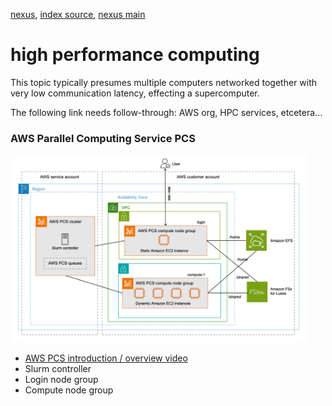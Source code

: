 [nexus](https://robfatland.github.io/nexus), [index source](https://github.com/robfatland/nexus/blob/gh-pages/index.md), 
[nexus main](https://github.com/robfatland/nexus/tree/main)


# high performance computing

This topic typically presumes multiple computers networked together with very low communication latency, 
effecting a supercomputer.


The following link needs follow-through: AWS org, HPC services, etcetera...

### AWS Parallel Computing Service PCS


<img src="../assets/img/AWS_PCS_Architecture.png"
     alt="AWS Parallel Computing Service architecture diagram"
     height="300"
     style="float: center; margin-right: 10px;" />


- [AWS PCS introduction / overview video](https://www.youtube.com/watch?v=ciHU2fDzhSc)
- Slurm controller
- Login node group
- Compute node group


